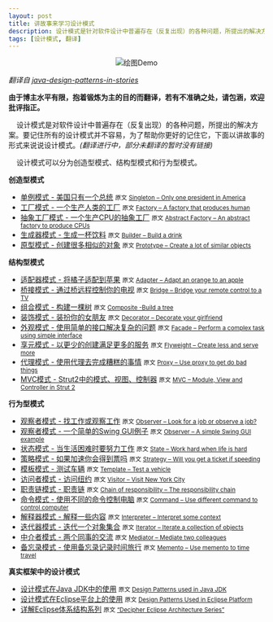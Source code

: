 ```yaml
---
layout: post
title: 讲故事来学习设计模式
description: 设计模式是针对软件设计中普遍存在（反复出现）的各种问题，所提出的解决方案。要记住所有的设计模式并不容易，为了帮助你更好的记住它，下面以讲故事的形式来说说设计模式。
tags: [设计模式, 翻译]
---
```

<center><img alt="绘图Demo" src="{{ site.baseurl }}/images/20131030/design-pattern-stories.jpg" /></center>

*翻译自 [java-design-patterns-in-stories](http://www.programcreek.com/java-design-patterns-in-stories/)* 

**由于博主水平有限，抱着锻炼为主的目的而翻译，若有不准确之处，请包涵，欢迎批评指正。**

&nbsp;&nbsp;&nbsp;&nbsp;设计模式是对软件设计中普遍存在（反复出现）的各种问题，所提出的解决方案。要记住所有的设计模式并不容易，为了帮助你更好的记住它，下面以讲故事的形式来说说设计模式。*(翻译进行中，部分未翻译的暂时没有链接)*

&nbsp;&nbsp;&nbsp;&nbsp;设计模式可以分为创造型模式、结构型模式和行为型模式。

<!--break-->

**创造型模式**

- [单例模式 - 美国只有一个总统]() <small>原文 <a href="http://www.programcreek.com/2011/07/java-design-pattern-singleton/" target="_blank">Singleton – Only one president in America</a></small>
- [工厂模式 - 一个生产人类的工厂]() <small>原文 <a href="http://www.programcreek.com/2013/02/java-design-patterns-factory/" target="_blank">Factory – A factory that produces human</a></small>
- [抽象工厂模式 - 一个生产CPU的抽象工厂]() <small>原文 <a href="http://www.programcreek.com/2013/02/java-design-patterns-abstract-factory/" target="_blank">Abstract Factory – An abstract factory to produce CPUs</a></small>
- [生成器模式 - 生成一杯饮料]() <small>原文 <a href="http://www.programcreek.com/2013/02/java-design-pattern-builder/" target="_blank">Builder – Build a drink</a></small>
- [原型模式 - 创建很多相似的对象]() <small>原文 <a href="http://www.programcreek.com/2013/02/java-design-pattern-prototype/" target="_blank">Prototype – Create a lot of similar objects</a></small>

**结构型模式**

- [适配器模式 - 将橘子适配到苹果]() <small>原文 <a href="http://www.programcreek.com/2011/09/java-design-pattern-adapter/" target="_blank">Adapter – Adapt an orange to an apple</a></small>
- [桥接模式 - 通过桥远程控制你的电视]() <small>原文 <a href="http://www.programcreek.com/2011/10/java-design-pattern-bridge/" target="_blank">Bridge – Bridge your remote control to a TV</a></small>
- [组合模式 - 构建一棵树]() <small>原文 <a href="http://www.programcreek.com/2013/02/java-design-patterns-composite/" target="_blank">Composite -Build a tree</a></small>
- [装饰模式 - 装扮你的女朋友]() <small>原文 <a href="http://www.programcreek.com/2012/05/java-design-pattern-decorator-decorate-your-girlfriend/" target="_blank">Decorator – Decorate your girlfriend</a></small>
- [外观模式 - 使用简单的接口解决复杂的问题]() <small>原文 <a href="http://www.programcreek.com/2013/02/java-design-patterns-facade/" target="_blank">Facade – Perform a complex task using simple interface</a></small>
- [享元模式 - 以更少的创建满足更多的服务]() <small>原文 <a href="http://www.programcreek.com/2013/02/java-design-pattern-flyweight/" target="_blank">Flyweight – Create less and serve more</a></small>
- [代理模式 - 使用代理去完成糟糕的事情]() <small>原文 <a href="http://www.programcreek.com/2009/10/proxy-design-pattern-in-a-funny-story/" target="_blank">Proxy – Use proxy to get do bad things</a></small>
- [MVC模式 - Strut2中的模式、视图、控制器]() <small>原文 <a href="http://www.programcreek.com/2011/08/struts-2-tutorials-mvc-design-pattern/" target="_blank">MVC – Module, View and Controller in Strut 2</a></small>

**行为型模式**

- [观察者模式 - 找工作或观察工作]() <small>原文 <a href="http://www.programcreek.com/2011/01/an-java-example-of-observer-pattern/" target="_blank">Observer – Look for a job or observe a job?</a></small>
- [观察者模式 - 一个简单的Swing GUI例子]() <small>原文 <a href="http://www.programcreek.com/2009/01/the-steps-involved-in-building-a-swing-gui-application/" target="_blank">Observer – A simple Swing GUI example</a></small>
- [状态模式 - 当生活困难时要努力工作]() <small>原文 <a href="http://www.programcreek.com/2011/07/java-design-pattern-state/" target="_blank">State – Work hard when life is hard</a></small>
- [策略模式 - 如果加速你会得到票吗]() <small>原文 <a href="http://www.programcreek.com/2011/01/a-java-example-of-strategy-design-pattern/" target="_blank">Strategy – Will you get a ticket if speeding</a></small>
- [模板模式 - 测试车辆]() <small>原文 <a href="http://www.programcreek.com/2012/08/java-design-pattern-template-method/" target="_blank">Template – Test a vehicle</a></small>
- [访问者模式 - 访问纽约]() <small>原文 <a href="http://www.programcreek.com/2011/05/visitor-design-pattern-example/" target="_blank">Visitor – Visit New York City</a></small>
- [职责链模式 - 职责链]() <small>原文 <a href="http://www.programcreek.com/2013/02/java-design-pattern-chain-of-responsibility/" target="_blank">Chain of responsibility – The responsibility chain</a></small>
- [命令模式 - 使用不同的命令控制电脑]() <small>原文 <a href="http://www.programcreek.com/2013/02/java-design-pattern-command/" target="_blank">Command – Use different command to control computer</a></small>
- [解释器模式 - 解释一些内容]() <small>原文 <a href="http://www.programcreek.com/2013/02/java-design-pattern-interprete/" target="_blank">Interpreter – Interpret some context</a></small>
- [迭代器模式 - 迭代一个对象集合]() <small>原文 <a href="http://www.programcreek.com/2013/02/java-design-pattern-iterator/" target="_blank">Iterator – Iterate a collection of objects</a></small>
- [中介者模式 - 两个同事的交流]() <small>原文 <a href="http://www.programcreek.com/2013/02/java-design-pattern-mediator/" target="_blank">Mediator – Mediate two colleagues</a></small>
- [备忘录模式 - 使用备忘录记录时间旅行]() <small>原文 <a href="http://www.programcreek.com/2013/02/java-design-pattern-memento/" target="_blank">Memento – Use memento to time travel</a></small>

**真实框架中的设计模式**

- [设计模式在Java JDK中的使用]() <small>原文 <a href="http://stackoverflow.com/q/1673841/127859" target="_blank">Design Patterns used in Java JDK</a></small>
- [设计模式在Eclipse平台上的使用]() <small>原文 <a href="http://www.programcreek.com/2011/09/common-design-patterns-in-frameworks/" target="_blank">Design Patterns Used in Eclipse Platform</a></small>
- [详解Eclipse体系结构系列]() <small>原文 <a href="http://www.programcreek.com/eclipse-architecture-design/" target="_blank">“Decipher Eclipse Architecture Series”</a></small>

